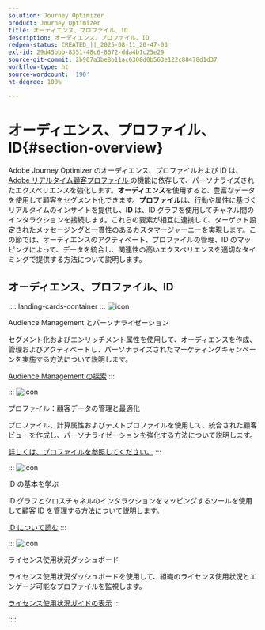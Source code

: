 ```yaml
---
solution: Journey Optimizer
product: Journey Optimizer
title: オーディエンス、プロファイル、ID
description: オーディエンス、プロファイル、ID
redpen-status: CREATED_||_2025-08-11_20-47-03
exl-id: 29d45bbb-8351-48c6-8672-dda4b1c25e29
source-git-commit: 2b907a3be8b11ac6308d0b563e122c88478d1d37
workflow-type: ht
source-wordcount: '190'
ht-degree: 100%

---
```


# オーディエンス、プロファイル、ID{#section-overview}

Adobe Journey Optimizer のオーディエンス、プロファイルおよび ID は、[Adobe リアルタイム顧客プロファイル ](https://experienceleague.adobe.com/ja/docs/experience-platform/profile/home)の機能に依存して、パーソナライズされたエクスペリエンスを強化します。**オーディエンス**&#x200B;を使用すると、豊富なデータを使用して顧客をセグメント化できます。**プロファイル**&#x200B;は、行動や属性に基づくリアルタイムのインサイトを提供し、**ID** は、ID グラフを使用してチャネル間のインタラクションを接続します。これらの要素が相互に連携して、ターゲット設定されたメッセージングと一貫性のあるカスタマージャーニーを実現します。この節では、オーディエンスのアクティベート、プロファイルの管理、ID のマッピングによって、データを統合し、関連性の高いエクスペリエンスを適切なタイミングで提供する方法について説明します。

## オーディエンス、プロファイル、ID

:::: landing-cards-container
:::
![icon](https://cdn.experienceleague.adobe.com/icons/bullseye.svg)

Audience Management とパーソナライゼーション

セグメント化およびエンリッチメント属性を使用して、オーディエンスを作成、管理およびアクティベートし、パーソナライズされたマーケティングキャンペーンを実施する方法について説明します。

[Audience Management の探索](audiences-landing-page.md)
:::

:::
![icon](https://cdn.experienceleague.adobe.com/icons/user-circle.svg)

プロファイル：顧客データの管理と最適化

プロファイル、計算属性およびテストプロファイルを使用して、統合された顧客ビューを作成し、パーソナライゼーションを強化する方法について説明します。

[詳しくは、プロファイルを参照してください。](profiles-landing-page.md)
:::

:::
![icon](https://cdn.experienceleague.adobe.com/icons/fingerprint.svg)

ID の基本を学ぶ

ID グラフとクロスチャネルのインタラクションをマッピングするツールを使用して顧客 ID を管理する方法について説明します。

[ID について読む](../using/audience/get-started-identity.md)
:::

:::
![icon](https://cdn.experienceleague.adobe.com/icons/chart-line.svg)

ライセンス使用状況ダッシュボード

ライセンス使用状況ダッシュボードを使用して、組織のライセンス使用状況とエンゲージ可能なプロファイルを監視します。

[ライセンス使用状況ガイドの表示](../using/audience/license-usage.md)
:::

::::
